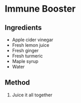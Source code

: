 # Immune Booster

## Ingredients

- Apple cider vinegar
- Fresh lemon juice
- Fresh ginger
- Fresh turmeric
- Maple syrup
- Water

## Method

1. Juice it all together
